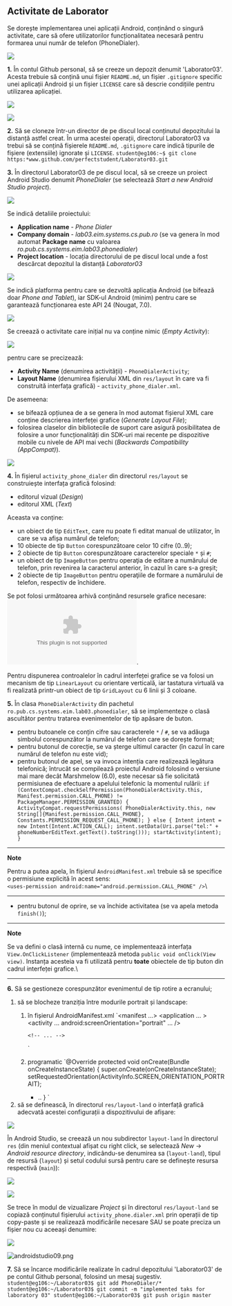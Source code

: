## Activitate de Laborator

Se dorește implementarea unei aplicații Android, conținând o singură
activitate, care să ofere utilizatorilor funcționalitatea necesară
pentru formarea unui număr de telefon (PhoneDialer).

![](images/phonedialer_portrait.png)

**1.** În contul Github personal, să se creeze un depozit denumit
'Laborator03'. Acesta trebuie să conțină unui fișier `README.md`, un
fișier `.gitignore` specific unei aplicații Android și un fișier
`LICENSE` care să descrie condițiile pentru utilizarea aplicației.

![](images/github01.png)

![](images/github02.png)

**2.** Să se cloneze într-un director de pe discul local conținutul
depozitului la distanță astfel creat. În urma acestei operații,
directorul Laborator03 va trebui să se conțină fișierele `README.md`,
`.gitignore` care indică tipurile de fișiere (extensiile) ignorate și
`LICENSE`.
`student@eg106:~$ git clone https:*www.github.com/perfectstudent/Laborator03.git
`

**3.** În directorul Laborator03 de pe discul local, să se creeze un
proiect Android Studio denumit *PhoneDialer* (se selectează *Start a new
Android Studio project*).

![](images/androidstudio01.png)

Se indică detaliile proiectului:

-   **Application name** - *Phone Dialer*
-   **Company domain** - *lab03.eim.systems.cs.pub.ro* (se va genera în
    mod automat **Package name** cu valoarea
    *ro.pub.cs.systems.eim.lab03.phonedialer*)
-   **Project location** - locația directorului de pe discul local unde
    a fost descărcat depozitul la distanță *Laborator03*

![](images/androidstudio02.png)

Se indică platforma pentru care se dezvoltă aplicația Android (se
bifează doar *Phone and Tablet*), iar SDK-ul Android (minim) pentru care
se garantează funcționarea este API 24 (Nougat, 7.0).

![](images/androidstudio03.png)

Se creează o activitate care inițial nu va conține nimic (*Empty
Activity*):

![](images/androidstudio04.png)

pentru care se precizează:

-   **Activity Name** (denumirea activității) - `PhoneDialerActivity`;
-   **Layout Name** (denumirea fișierului XML din `res/layout` în care
    va fi construită interfața grafică) - `activity_phone_dialer.xml`.

De asemeena:

-   se bifează opțiunea de a se genera în mod automat fișierul XML care
    conține descrierea interfeței grafice (*Generate Layout File*);
-   folosirea claselor din bibliotecile de suport care asigură
    posibilitatea de folosire a unor funcționalități din SDK-uri mai
    recente pe dispozitive mobile cu nivele de API mai vechi (*Backwards
    Compatibility (AppCompat)*).

![](images/androidstudio05.png)

**4.** În fișierul `activity_phone_dialer` din directorul `res/layout`
se construiește interfața grafică folosind:

-   editorul vizual (*Design*)
-   editorul XML (*Text*)

Aceasta va conține:

-   un obiect de tip `EditText`, care nu poate fi editat manual de
    utilizator, în care se va afișa numărul de telefon;
-   10 obiecte de tip `Button` corespunzătoare celor 10 cifre (0..9);
-   2 obiecte de tip `Button` corespunzătoare caracterelor speciale `*`
    și `#`;
-   un obiect de tip `ImageButton` pentru operaţia de editare a
    numărului de telefon, prin revenirea la caracterul anterior, în
    cazul în care s-a greșit;
-   2 obiecte de tip `ImageButton` pentru operaţiile de formare a
    numărului de telefon, respectiv de închidere.

Se pot folosi următoarea arhivă conținând resursele grafice necesare:
<embed src="/eim/laboratoare/laborator03/graphical_resources.zip" class="align-center" />.

Pentru dispunerea controalelor în cadrul interfeței grafice se va folosi
un mecanism de tip `LinearLayout` cu orientare verticală, iar tastatura
virtuală va fi realizată printr-un obiect de tip `GridLayout` cu 6 linii
și 3 coloane.

**5.** În clasa `PhoneDialerActivity` din pachetul
`ro.pub.cs.systems.eim.lab03.phonedialer`, să se implementeze o clasă
ascultător pentru tratarea evenimentelor de tip apăsare de buton.

-   pentru butoanele ce conțin cifre sau caracterele `*` / `#`, se va
    adăuga simbolul corespunzător la numărul de telefon care se dorește
    format;
-   pentru butonul de corecție, se va șterge ultimul caracter (în cazul
    în care numărul de telefon nu este vid);
-   pentru butonul de apel, se va invoca intenția care realizează
    legătura telefonică; întrucât se compilează proiectul Android
    folosind o versiune mai mare decât Marshmelow (6.0), este necesar să
    fie solicitată permisiunea de efectuare a apelului telefonic la
    momentul rulării:
    `if (ContextCompat.checkSelfPermission(PhoneDialerActivity.this, Manifest.permission.CALL_PHONE) != PackageManager.PERMISSION_GRANTED) {
      ActivityCompat.requestPermissions(
        PhoneDialerActivity.this,
        new String[]{Manifest.permission.CALL_PHONE},
        Constants.PERMISSION_REQUEST_CALL_PHONE);
    } else {
      Intent intent = new Intent(Intent.ACTION_CALL);
      intent.setData(Uri.parse("tel:" + phoneNumberEditText.getText().toString()));
      startActivity(intent);
    }
    `

---
**Note**

Pentru a putea apela, în fișierul `AndroidManifest.xml`
trebuie să se specifice o permisiune explicită în acest sens:  
`<uses-permission android:name="android.permission.CALL_PHONE" />`\

---

-   pentru butonul de oprire, se va închide activitatea (se va apela
    metoda `finish()`);

---
**Note**

Se va defini o clasă internă cu nume, ce implementează
interfața `View.OnClickListener` (implementează metoda
`public void onClick(View view)`. Instanța acesteia va fi utilizată
pentru **toate** obiectele de tip buton din cadrul interfeței
grafice.\

---

**6.** Să se gestioneze corespunzător evenimentul de tip rotire a
ecranului;

1.  să se blocheze tranziția între modurile portrait și landscape:
    1.  în fișierul AndroidManifest.xml `<manifest ...>
          <application ... >
            <activity ...
              android:screenOrientation="portrait" 
              ... />
              
            <!-- ... -->
          </application>
        </manifest>
        `
    2.  programatic `@Override
        protected void onCreate(Bundle onCreateInstanceState) {
          super.onCreate(onCreateInstanceState);
          setRequestedOrientation(ActivityInfo.SCREEN_ORIENTATION_PORTRAIT);
          * ..
        }
        `
2.  să se definească, în directorul `res/layout-land` o interfață
    grafică adecvată acestei configurații a dispozitivului de afișare:

![](images/phonedialer_landscape.png)

În Android Studio, se creează un nou subdirector `layout-land` în
directorul `res` (din meniul contextual afișat cu right click, se
selectează *New* → *Android resource directory*, indicându-se denumirea
sa (`layout-land`), tipul de resursă (`layout`) și setul codului sursă
pentru care se definește resursa respectivă (`main`)):

![](images/androidstudio06.png)

![](images/androidstudio07.png)

Se trece în modul de vizualizare *Project* și în directorul
`res/layout-land` se copiază conținutul fișierului
`activity_phone.dialer.xml` prin operații de tip copy-paste și se
realizează modificările necesare SAU se poate preciza un fișier nou cu
aceeași denumire:

![](images/androidstudio08.png)

<img src="/eim/laboratoare/laborator03/androidstudio09.png" class="align-center" alt="androidstudio09.png" />

**7.** Să se încarce modificările realizate în cadrul depozitului
'Laborator03' de pe contul Github personal, folosind un mesaj sugestiv.
`student@eg106:~/Laborator03$ git add PhoneDialer/*
student@eg106:~/Laborator03$ git commit -m "implemented taks for laboratory 03"
student@eg106:~/Laborator03$ git push origin master
`
